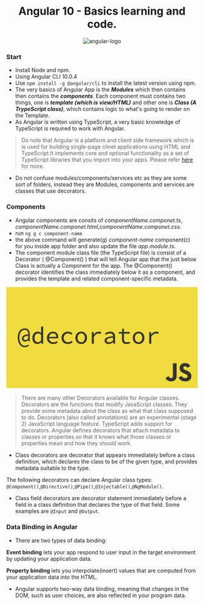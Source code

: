 <h1 align="center">
Angular 10 - Basics learning and code.
</h1>

<p align="center">
	<img src="https://sigao.io/wp-content/uploads/2018/08/angular-card.png" alt="angular-logo">
</p>

### Start

+ Install Node and npm.
+ Using Angular CLI 10.0.4 
+ Use ```npm install -g @angular/cli``` to install the latest version using npm.
+ The very basics of Angular App is the ***Modules*** which then contains then contains the ***components***. Each component must contains two things, one is ***template (which is view/HTML)*** and other one is ***Class (A TrypeScript class)***, which contains logic to what's going to render on the Template.
+ As Angular is written using TypeScript, a very basic knowledge of TypeScript is required to work with Angular.

> Do note that Angular is a platform and client side framework which is is used for building single-page clinet applications using HTML and TypeScript.It implements core and optional functionality as a set of TypeScript libraries that you import into your apps.
Please refer [here](https://angular.io/guide/architecture) for more.

+ Do not confuse modules/components/services etc as they are some sort of folders, instead they are Modules, components and services are classes that use decorators. 


### Components

+ Angular components are consits of *componentName.componet.ts*, *componentName.componet.html*,*componentName.componet.css*.
+ run ```ng g c component-name```
+ the above command will generate(g) *component-name* component(c) for you inside app folder and also update the file *app.module.ts*.
+ The component module class file (the TypeScript file) is consist of a Decorator ( @Component() ) that will tell Angular app that the just below Class is actually a Component for the app. The @Component() decorator identifies the class immediately below it as a component, and provides the template and related component-specific metadata.

<p align="center">
<img src="images/decorators.png" alt="ecma-decorators" />
</p>

> There are many other Decorators available for Angular classes. Decorators are the functions that modify JavaScript classes. They provide some metadata about the class as what that class supposed to do. Decorators (also called annotations) are an experimental (stage 2) JavaScript language feature. TypeScript adds support for decorators.
Angular defines decorators that attach metadata to classes or properties so that it knows what those classes or properties mean and how they should work. 

+ Class decorators are decorator that appears immediately before a class definition, which declares the class to be of the given type, and provides metadata suitable to the type.

The following decorators can declare Angular class types:
```@Component()```,```@Directive()```,```@Pipe()```,```@Injectable()```,```@NgModule()```.

+ Class field decorators are decorator statement immediately before a field in a class definition that declares the type of that field. Some examples are ```@Input``` and ```@Output```.


### Data Binding in Angular

+ There are two types of data binding:

**Event binding** lets your app respond to user input in the target environment by updating your application data.

**Property binding** lets you interpolate(insert) values that are computed from your application data into the HTML.

+ Angular supports two-way data binding, meaning that changes in the DOM, such as user choices, are also reflected in your program data.
